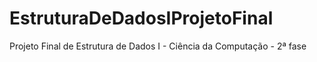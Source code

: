 # EstruturaDeDadosIProjetoFinal
Projeto Final de Estrutura de Dados I - Ciência da Computação - 2ª fase
